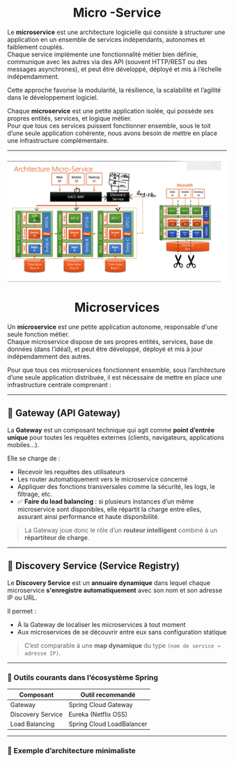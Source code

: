 # <h1 align="center"> Micro -Service </h1>


Le **microservice** est une architecture logicielle qui consiste à structurer une application en un ensemble de services indépendants, autonomes et faiblement couplés.  
Chaque service implémente une fonctionnalité métier bien définie, communique avec les autres via des API (souvent HTTP/REST ou des messages asynchrones), et peut être développé, déployé et mis à l’échelle indépendamment.

Cette approche favorise la modularité, la résilience, la scalabilité et l’agilité dans le développement logiciel.

Chaque **microservice** est une petite application isolée, qui possède ses propres entités, services, et logique métier.  
Pour que tous ces services puissent fonctionner ensemble, sous le toit d’une seule application cohérente, nous avons besoin de mettre en place une infrastructure complémentaire.

---

<p align="center">
    <img src="./micro-service-archi.png" alt="micro-service">
</p>

# <h1 align="center">Microservices</h1>

Un **microservice** est une petite application autonome, responsable d'une seule fonction métier.  
Chaque microservice dispose de ses propres entités, services, base de données (dans l’idéal), et peut être développé, déployé et mis à jour indépendamment des autres.

Pour que tous ces microservices fonctionnent ensemble, sous l’architecture d’une seule application distribuée, il est nécessaire de mettre en place une infrastructure centrale comprenant :

---

## 🔀 Gateway (API Gateway)

La **Gateway** est un composant technique qui agit comme **point d’entrée unique** pour toutes les requêtes externes (clients, navigateurs, applications mobiles…).

Elle se charge de :
- Recevoir les requêtes des utilisateurs
- Les router automatiquement vers le microservice concerné
- Appliquer des fonctions transversales comme la sécurité, les logs, le filtrage, etc.
- ✅ **Faire du load balancing** : si plusieurs instances d’un même microservice sont disponibles, elle répartit la charge entre elles, assurant ainsi performance et haute disponibilité.

> La Gateway joue donc le rôle d’un **routeur intelligent** combiné à un **répartiteur de charge**.

---

## 📘 Discovery Service (Service Registry)

Le **Discovery Service** est un **annuaire dynamique** dans lequel chaque microservice **s'enregistre automatiquement** avec son nom et son adresse IP ou URL.

Il permet :
- À la Gateway de localiser les microservices à tout moment
- Aux microservices de se découvrir entre eux sans configuration statique

> C’est comparable à une **map dynamique** du type `(nom de service → adresse IP)`.

---

### 🧩 Outils courants dans l’écosystème Spring

| Composant         | Outil recommandé     |
|-------------------|----------------------|
| Gateway           | Spring Cloud Gateway |
| Discovery Service | Eureka (Netflix OSS) |
| Load Balancing    | Spring Cloud LoadBalancer |

---

### 📌 Exemple d’architecture minimaliste

